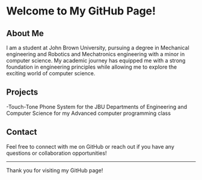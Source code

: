 # Welcome to My GitHub Page!

## About Me
I am a student at John Brown University, pursuing a degree in Mechanical engineering and Robotics and Mechatronics engineering with a minor in computer science. My academic journey has equipped me with a strong foundation in engineering principles while allowing me to explore the exciting world of computer science.

## Projects
-Touch-Tone Phone System for the JBU Departments of Engineering and Computer Science for my Advanced computer programming class

## Contact
Feel free to connect with me on GitHub or reach out if you have any questions or collaboration opportunities!

---

Thank you for visiting my GitHub page!

